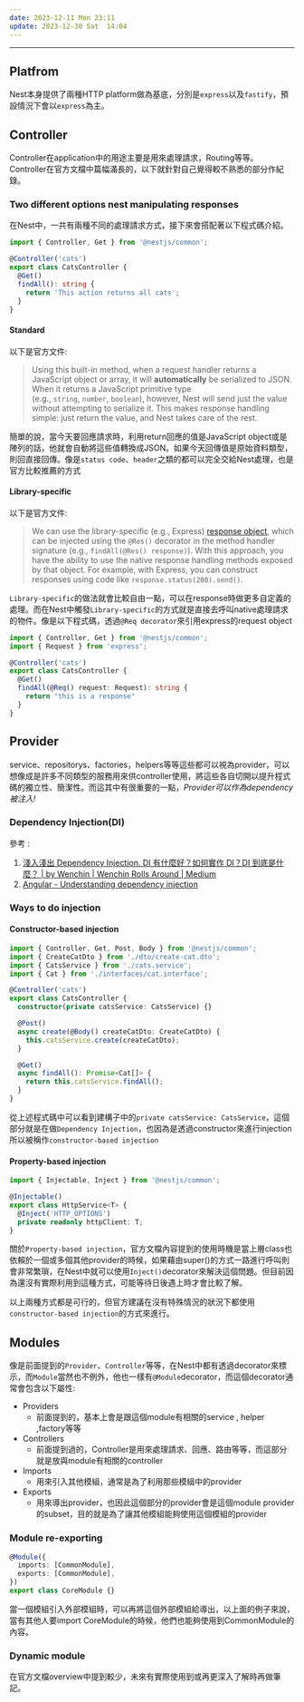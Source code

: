 ```yaml
---
date: 2023-12-11 Mon 23:11
update: 2023-12-30 Sat  14:04
---
```

---

## Platfrom
Nest本身提供了兩種HTTP platform做為基底，分別是`express`以及`fastify`，預設情況下會以`express`為主。

## Controller

Controller在application中的用途主要是用來處理請求，Routing等等。Controller在官方文檔中篇幅滿長的，以下就針對自己覺得較不熟悉的部分作紀錄。

### Two different options nest manipulating responses

在Nest中，一共有兩種不同的處理請求方式，接下來會搭配著以下程式碼介紹。
```typescript
import { Controller, Get } from '@nestjs/common';

@Controller('cats')
export class CatsController {
  @Get()
  findAll(): string {
    return 'This action returns all cats';
  }
}

```
#### Standard
以下是官方文件:
>Using this built-in method, when a request handler returns a JavaScript object or array, it will **automatically** be serialized to JSON. When it returns a JavaScript primitive type (e.g., `string`, `number`, `boolean`), however, Nest will send just the value without attempting to serialize it. This makes response handling simple: just return the value, and Nest takes care of the rest.

簡單的說，當今天要回應請求時，利用return回應的值是JavaScript object或是陣列的話，他就會自動將這些值轉換成JSON。如果今天回傳值是原始資料類型，則回直接回傳。像是`status code`、`header`之類的都可以完全交給Nest處理，也是官方比較推薦的方式
#### Library-specific
以下是官方文件:
>We can use the library-specific (e.g., Express) [response object](https://expressjs.com/en/api.html#res), which can be injected using the `@Res()` decorator in the method handler signature (e.g., `findAll(@Res() response)`). With this approach, you have the ability to use the native response handling methods exposed by that object. For example, with Express, you can construct responses using code like `response.status(200).send()`.

`Library-specific`的做法就會比較自由一點，可以在response時做更多自定義的處理。而在Nest中觸發`Library-specific`的方式就是直接去呼叫native處理請求的物件。像是以下程式碼，透過`@Req decorator`來引用express的request object
```ts
import { Controller, Get } from '@nestjs/common';
import { Request } from 'express';

@Controller('cats')
export class CatsController {
  @Get()
  findAll(@Req() request: Request): string {
    return "this is a response"
  }
}
```

## Provider

service、repositorys、factories，helpers等等這些都可以視為provider，可以想像成是許多不同類型的服務用來供controller使用，將這些各自切開以提升程式碼的獨立性、簡潔性。而這其中有很重要的一點，*Provider可以作為dependency被注入!*

### Dependency Injection(DI)
參考 :
1. [淺入淺出 Dependency Injection. DI 有什麼好？如何實作 DI？DI 到底是什麼？ | by Wenchin | Wenchin Rolls Around | Medium](https://medium.com/wenchin-rolls-around/%E6%B7%BA%E5%85%A5%E6%B7%BA%E5%87%BA-dependency-injection-ea672ba033ca)
2. [Angular - Understanding dependency injection](https://angular.io/guide/dependency-injection)


### Ways to do injection

#### Constructor-based injection
```typescript
import { Controller, Get, Post, Body } from '@nestjs/common';
import { CreateCatDto } from './dto/create-cat.dto';
import { CatsService } from './cats.service';
import { Cat } from './interfaces/cat.interface';

@Controller('cats')
export class CatsController {
  constructor(private catsService: CatsService) {}

  @Post()
  async create(@Body() createCatDto: CreateCatDto) {
    this.catsService.create(createCatDto);
  }

  @Get()
  async findAll(): Promise<Cat[]> {
    return this.catsService.findAll();
  }
}
```
從上述程式碼中可以看到建構子中的`private catsService: CatsService`，這個部分就是在做`Dependency Injection`，也因為是透過constructor來進行injection所以被稱作`constructor-based injection`

#### Property-based injection
```typescript
import { Injectable, Inject } from '@nestjs/common';

@Injectable()
export class HttpService<T> {
  @Inject('HTTP_OPTIONS')
  private readonly httpClient: T;
}
```

關於`Property-based injection`，官方文檔內容提到的使用時機是當上層class也依賴於一個或多個其他provider的時候，如果藉由super()的方式一路進行呼叫則會非常繁瑣，在Nest中就可以使用`Inject()`decorator來解決這個問題。但目前因為還沒有實際利用到這種方式，可能等待日後遇上時才會比較了解。

以上兩種方式都是可行的，但官方建議在沒有特殊情況的狀況下都使用`constructor-based injection`的方式來進行。

## Modules

像是前面提到的`Provider`、`Controller`等等，在Nest中都有透過decorator來標示，而`Module`當然也不例外，他也一樣有`@Module`decorator，而這個decorator通常會包含以下屬性:
+ Providers
	+ 前面提到的，基本上會是跟這個module有相關的service , helper ,factory等等
+ Controllers
	+ 前面提到過的，Controller是用來處理請求、回應、路由等等，而這部分就是放與module有相關的controller
+ Imports
	+ 用來引入其他模組，通常是為了利用那些模組中的provider
+ Exports
	+ 用來導出provider，也因此這個部分的provider會是這個module provider的subset，目的就是為了讓其他模組能夠使用這個模組的provider


### Module re-exporting
```typescript
@Module({
  imports: [CommonModule],
  exports: [CommonModule],
})
export class CoreModule {}
```

當一個模組引入外部模組時，可以再將這個外部模組給導出，以上面的例子來說，當有其他人要import CoreModule的時候，他們也能夠使用到CommonModule的內容。
### Dynamic module

在官方文檔overview中提到較少，未來有實際使用到或再更深入了解時再做筆記。

